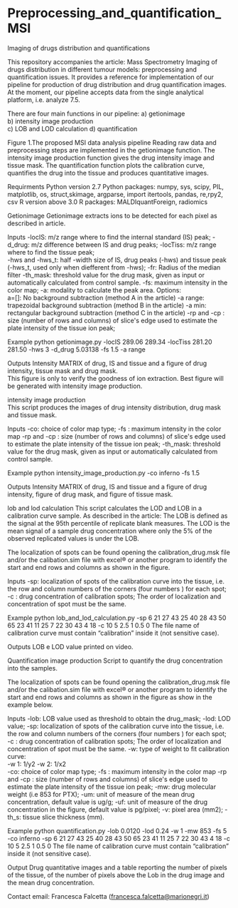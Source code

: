 # Preprocessing_and_quantification_MSI
Imaging of drugs distribution and quantifications

This repository accompanies the article: Mass Spectrometry Imaging of drugs distribution in different tumour models: preprocessing and quantification issues.  It provides a reference for implementation of our pipeline for production of drug distribution and drug quantification images. At the moment, our pipeline accepts data from the single analytical platform, i.e. analyze 7.5.

There are four main functions in our pipeline:
a) getionimage  
b) intensity image production  
c) LOB and LOD calculation 
d) quantification
 
Figure 1.The proposed MSI data analysis pipeline
Reading raw data and preprocessing steps are implemented in the getionimage function.  The intensity image production function gives the drug intensity image and tissue mask. The quantification function plots the calibration curve,  quantifies the drug into the tissue and produces quantitative images.

Requirments
Python version 2.7
Python packages: numpy, sys, scipy, PIL, matplotlib, os, struct,skimage, argparse,
import itertools, pandas, re,rpy2, csv 
R version above 3.0
R packages: MALDIquantForeign, radiomics


Getionimage
Getionimage extracts ions  to be detected for each pixel as described in article. 

Inputs
-locIS: m/z range where to find the internal standard (IS) peak; 
-d_drug:  m/z difference between IS and drug peaks;
-locTiss: m/z range where to find the tissue peak;	
-hws and -hws_t:  half -width size of IS, drug peaks (-hws) and tissue peak (-hws_t, used only when diefferent from -hws);
-fr: Radius of the median filter
-th_mask: threshold value for the drug mask, given as input or automatically calculated from control sample. 
-fs: maximum intensity in the color map; 
-a:  modality to calculate the peak area. Options:   
	 a=[]: No background subtraction (method A in the article)
	-a range: trapezoidal background subtraction (method B in the article)
	-a min:   rectangular background subtraction (method C in the article)
-rp and -cp : size (number of rows and columns) of slice's edge used to estimate the plate intensity of the tissue ion peak; 

Example
python getionimage.py -locIS 289.06 289.34 -locTiss 281.20 281.50  -hws 3 -d_drug 5.03138 -fs 1.5 -a range

Outputs
Intensity MATRIX of drug, IS and tissue and a figure of drug intensity, tissue mask and drug mask.  
This figure is only to verify the goodness of ion extraction. Best figure will be generated with intensity image production.

intensity image production  
This script produces the images of drug intensity distribution, drug mask and tissue mask.

Inputs
-co: choice of color map type; 
-fs : maximum intensity in the color map 
-rp and -cp : size (number of rows and columns) of slice's edge used to estimate the plate intensity of the tissue ion peak;
-th_mask: threshold value for the drug mask, given as input or automatically calculated from control sample. 

Example
python intensity_image_production.py -co inferno -fs 1.5

Outputs
Intensity MATRIX of drug, IS and tissue and a figure of drug intensity, figure of drug mask, and figure of tissue mask.

   
lob and lod calculation 
This script calculates the LOD and LOB in a calibration curve sample.
 As described in the article: The LOB is defined as the signal at the 95th percentile of replicate blank measures. The LOD is the mean signal of a sample drug concentration where only the 5% of the observed replicated values is under the LOB. 

The localization of spots can be found opening the calibration_drug.msk file and/or the calibation.sim file with excel® or another program to identify the start and end rows and columns as shown in the figure.

 

Inputs
-sp: localization of spots of the calibration curve into the tissue, i.e. the row and column numbers of the corners (four numbers ) for each spot;  
-c : drug concentration of calibration spots;
The order of localization and concentration of spot must be the same.

Example
python lob_and_lod_calculation.py -sp 6 21 27 43 25 40 28 43 50 65 23 41 11 25 7 22 30 43 4 18 -c 10 5 2.5 1 0.5 0
The file name of calibration curve must contain “calibration” inside it (not sensitive case).

Outputs
LOB e LOD value printed on video.


Quantification image production
Script to quantify the drug concentration into the samples. 

The localization of spots can be found opening the calibration_drug.msk file and/or the calibation.sim file with excel® or another program to identify the start and end rows and columns as shown in the figure as show in the example below.

Inputs
-lob: LOB value used as threshold to obtain the drug_mask;
-lod: LOD value;
-sp: localization of spots of the calibration curve into the tissue, i.e. the row and column numbers of the corners (four numbers ) for each spot;  
-c : drug concentration of calibration spots;
The order of localization and concentration of spot must be the same.
-w: type of weight to fit calibration curve:  
-w 1: 1/y2
-w 2: 1/x2  
-co: choice of color map type; 
-fs : maximum intensity in the color map 
-rp and -cp : size (number of rows and columns) of slice's edge used to estimate the plate intensity of the tissue ion peak;
-mw: drug molecular weight (i.e 853 for PTX);
-um: unit of measure of the mean drug concentration, default value is ug/g;
-uf: unit of measure of the drug concentration in the figure, default value is pg/pixel;
-v: pixel area (mm2);
-th_s: tissue slice thickness (mm).

Example
python quantification.py -lob 0.0120 -lod 0.24  -w 1 -mw 853 -fs 5 -co inferno -sp 6 21 27 43 25 40 28 43 50 65 23 41 11 25 7 22 30 43 4 18 -c 10 5 2.5 1 0.5 0 
The file name of calibration curve must contain “calibration” inside it (not sensitive case).

Output 
Drug quantitative images and a table reporting the number of pixels of the tissue, of the number of pixels above the Lob in the drug image and the mean drug concentration.
 

Contact
email: Francesca Falcetta (francesca.falcetta@marionegri.it)

